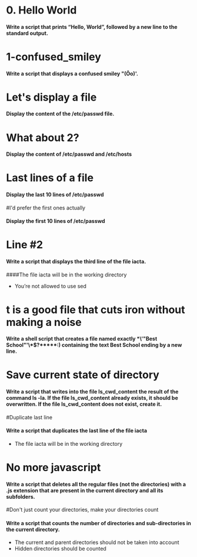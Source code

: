 # 0. Hello World
#### Write a script that prints “Hello, World”, followed by a new line to the standard output.

# 1-confused_smiley
#### Write a script that displays a confused smiley "(Ôo)'.

# Let's display a file
#### Display the content of the /etc/passwd file.

# What about 2?
#### Display the content of /etc/passwd and /etc/hosts

# Last lines of a file
#### Display the last 10 lines of /etc/passwd

#I'd prefer the first ones actually
#### Display the first 10 lines of /etc/passwd

# Line #2
#### Write a script that displays the third line of the file iacta.

####The file iacta will be in the working directory

- You’re not allowed to use sed

# t is a good file that cuts iron without making a noise
#### Write a shell script that creates a file named exactly \*\\'"Best School"\'\\*$\?\*\*\*\*\*:) containing the text Best School ending by a new line.

# Save current state of directory
#### Write a script that writes into the file ls_cwd_content the result of the command ls -la. If the file ls_cwd_content already exists, it should be overwritten. If the file ls_cwd_content does not exist, create it.

#Duplicate last line
#### Write a script that duplicates the last line of the file iacta
- The file iacta will be in the working directory


# No more javascript
#### Write a script that deletes all the regular files (not the directories) with a .js extension that are present in the current directory and all its subfolders.


#Don't just count your directories, make your directories count
#### Write a script that counts the number of directories and sub-directories in the current directory.
- The current and parent directories should not be taken into account
- Hidden directories should be counted
